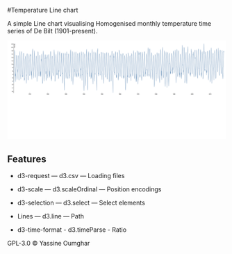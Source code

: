 #Temperature Line chart

A simple Line chart visualising Homogenised monthly temperature time series of De Bilt (1901-present).

![alt text](https://github.com/youmghar/fe3-assessment-1/blob/master/preview.png "Basic line chart")

## Features

* d3-request — d3.csv — Loading files

* d3-scale — d3.scaleOrdinal — Position encodings

* d3-selection — d3.select — Select elements

* Lines — d3.line — Path

* d3-time-format - d3.timeParse - Ratio

GPL-3.0 © Yassine Oumghar
